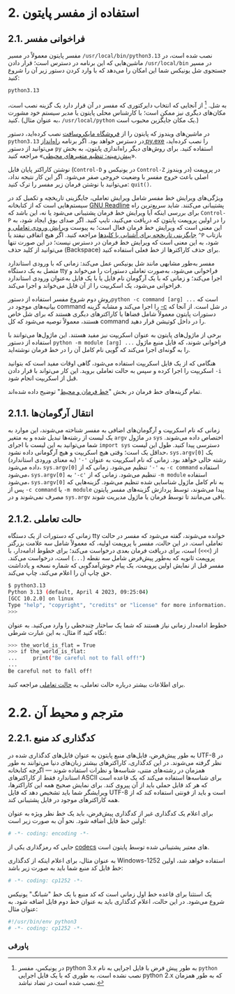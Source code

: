 # 2. استفاده از مفسر پایتون

## 2.1. فراخوانی مفسر

مفسر پایتون معمولاً در مسیر `/usr/local/bin/python3.13` نصب شده است، در ماشین‌هایی که این برنامه در دسترس است؛ قرار دادن `/usr/local/bin` در مسیر جستجوی شل یونیکس شما این امکان را می‌دهد که با وارد کردن دستور زیر آن را شروع کنید:

``` bash
python3.13
```

به شل. [^1] از آنجایی که انتخاب دایرکتوری که مفسر در آن قرار دارد یک گزینه نصب است، مکان‌های دیگری نیز ممکن است؛ با کارشناس محلی پایتون یا مدیر سیستم خود مشورت کنید. (به عنوان مثال، `/usr/local/python` یک مکان جایگزین محبوب است.)

در ماشین‌های ویندوز که پایتون را از [فروشگاه مایکروسافت](https://docs.python.org/3/using/windows.html#windows-store) نصب کرده‌اید، دستور `python3.13` در دسترس خواهد بود. اگر برنامه [راه‌انداز py.exe](https://docs.python.org/3/using/windows.html#launcher) را نصب کرده‌اید، می‌توانید از دستور `py` استفاده کنید. برای روش‌های دیگر راه‌اندازی پایتون، به بخش «[پیش‌زمینه: تنظیم متغیرهای محیطی](https://docs.python.org/3/using/windows.html#setting-envvars)» مراجعه کنید.

نوشتن کاراکتر پایان فایل (`Control-D` در یونیکس و `Control-Z` در ویندوز) در پروپمت اصلی باعث خروج مفسر با وضعیت خروجی صفر می‌شود. اگر این کار نتیجه نداد، می‌توانید با نوشتن فرمان زیر مفسر را ترک کنید: `quit()`.

ویژگی‌های ویرایش خط مفسر شامل ویرایش تعاملی، جایگزینی تاریخچه و تکمیل کد در سیستم‌هایی است که از کتابخانه [GNU Readline](https://tiswww.case.edu/php/chet/readline/rltop.html) پشتیبانی می‌کنند. شاید سریع‌ترین راه برای بررسی اینکه آیا ویرایش خط فرمان پشتیبانی می‌شود یا نه، این باشد که `Control-P` را در اولین پروپمت پایتون که دریافت می‌کنید، تایپ کنید. اگر صدای بوق ایجاد شود، به این معنی است که ویرایش خط فرمان فعال است؛ به پیوست [ویرایش ورودی تعاملی و جایگزینی تاریخچه برای آشنایی با کلیدها](https://docs.python.org/3/tutorial/interactive.html#tut-interacting) مراجعه کنید. اگر هیچ اتفاقی نیفتد یا `^P‍‍` بازتاب شود، به این معنی است که ویرایش خط فرمان در دسترس نیست؛ در این صورت تنها می‌توانید از کلید حذف (Backspace) برای حذف کاراکترها از خط فعلی استفاده کنید.

مفسر به‌طور مشابهی مانند شل یونیکس عمل می‌کند: زمانی که با ورودی استاندارد متصل به یک دستگاه tty فراخوانی می‌شود، به‌صورت تعاملی دستورات را می‌خواند و اجرا می‌کند؛ و زمانی که با یک آرگومان نام فایل یا با یک فایل به‌عنوان ورودی استاندارد فراخوانی می‌شود، یک اسکریپت را از آن فایل می‌خواند و اجرا می‌کند.

روش دوم شروع مفسر استفاده از دستور`python -c command [arg] ...` است که بیانیه‌های موجود در command را اجرا می‌کند و مشابه گزینه [-c](https://docs.python.org/3/using/cmdline.html#cmdoption-c) در شل است. از آنجا که دستورات پایتون معمولاً شامل فضاها یا کاراکترهای دیگری هستند که برای شل خاص هستند، معمولاً توصیه می‌شود که کل command را در داخل کوتیشن قرار دهید.

برخی از ماژول‌های پایتون به عنوان اسکریپت نیز مفید هستند. این ماژول‌ها می‌توانند با استفاده از دستور `python -m module [arg] ...` فراخوانی شوند، که فایل منبع ماژول را به گونه‌ای اجرا می‌کند که گویی نام کامل آن را در خط فرمان نوشته‌اید.

هنگامی که از یک فایل اسکریپت استفاده می‌شود، گاهی اوقات مفید است که بتوانید اسکریپت را اجرا کرده و سپس به حالت تعاملی بروید. این کار می‌تواند با قرار دادن `-i` قبل از اسکریپت انجام شود.

تمام گزینه‌های خط فرمان در بخش "[خط فرمان و محیط](https://docs.python.org/3/using/cmdline.html#using-on-general)" توضیح داده شده‌اند.

## 2.1.1. انتقال آرگومان‌ها

زمانی که نام اسکریپت و آرگومان‌های اضافی به مفسر شناخته می‌شوند، این موارد به یک لیست از رشته‌ها تبدیل شده و به متغیر `argv` در ماژول `sys` اختصاص داده می‌شوند. شما می‌توانید به این لیست با اجرای `import sys` دسترسی پیدا کنید. طول این لیست حداقل یک است؛ وقتی هیچ اسکریپت و هیچ آرگومانی داده نشود، `sys.argv[0]` یک رشته خالی خواهد بود. زمانی که نام اسکریپت به عنوان `'-'` (به معنای ورودی استاندارد) داده می‌شود، `sys.argv[0]` به `'-'` تنظیم می‌شود. زمانی که از `-c command` استفاده می‌شود، `sys.argv[0]` به `'-c'` تنظیم می‌شود. زمانی که از `-m module` استفاده می‌شود، `sys.argv[0]` به نام کامل ماژول شناسایی شده تنظیم می‌شود. گزینه‌هایی که پس از `-c command` یا `-m module` پیدا می‌شوند، توسط پردازش گزینه‌های مفسر پایتون مصرف نمی‌شوند و در `sys.argv` باقی می‌مانند تا توسط فرمان یا ماژول مدیریت شوند.

## 2.1.2. حالت تعاملی

زمانی که دستورات از یک دستگاه tty خوانده می‌شوند، گفته می‌شود که مفسر در حالت تعاملی است. در این حالت، مفسر با پروپمت اولیه، که معمولاً شامل سه علامت بزرگتر از (`>>>`) است، برای دریافت فرمان بعدی درخواست می‌کند؛ برای خطوط ادامه‌دار، با پروپمت ثانویه که به‌طور پیش‌فرض شامل سه نقطه (`...`) است، درخواست می‌کند. مفسر قبل از نمایش اولین پروپمت، یک پیام خوش‌آمدگویی که شماره نسخه و یادداشت حق چاپ آن را اعلام می‌کند، چاپ می‌کند.

``` bash
$ python3.13
Python 3.13 (default, April 4 2023, 09:25:04)
[GCC 10.2.0] on linux
Type "help", "copyright", "credits" or "license" for more information.
>>>
```

خطوط ادامه‌دار زمانی نیاز هستند که شما یک ساختار چندخطی را وارد می‌کنید. به عنوان مثال، به این عبارت شرطی if نگاه کنید:
``` bash
>>> the_world_is_flat = True
>>> if the_world_is_flat:
...     print("Be careful not to fall off!")
...
Be careful not to fall off!
```

برای اطلاعات بیشتر درباره حالت تعاملی، به [حالت تعاملی](https://docs.python.org/3/tutorial/appendix.html#tut-interac) مراجعه کنید.

# 2.2. مترجم و محیط آن

## 2.2.1. کدگذاری کد منبع

به طور پیش‌فرض، فایل‌های منبع پایتون به عنوان فایل‌های کدگذاری شده در UTF-8 در نظر گرفته می‌شوند. در این کدگذاری، کاراکترهای بیشتر زبان‌های دنیا می‌توانند به طور همزمان در رشته‌های متنی، شناسه‌ها و نظرات استفاده شوند — اگرچه کتابخانه استاندارد فقط از کاراکترهای ASCII برای شناسه‌ها استفاده می‌کند که یک قاعده است که هر کد قابل حملی باید از آن پیروی کند. برای نمایش صحیح همه این کاراکترها، ویرایشگر شما باید تشخیص دهد که فایل UTF-8 است و باید از فونتی استفاده کند که از همه کاراکترهای موجود در فایل پشتیبانی کند.

برای اعلام یک کدگذاری غیر از کدگذاری پیش‌فرض، باید یک خط نظر ویژه به عنوان اولین خط فایل اضافه شود. نحو آن به صورت زیر است:

```python
# -*- coding: encoding -*-
```

جایی که رمزگذاری یکی از [codecs](https://docs.python.org/3/library/codecs.html#module-codecs) های معتبر پشتیبانی شده توسط پایتون است.

به عنوان مثال، برای اعلام اینکه از کدگذاری Windows-1252 استفاده خواهد شد، اولین خط فایل کد منبع شما باید به صورت زیر باشد:

```python
# -*- coding: cp1252 -*-
```

یک استثنا برای قاعده خط اول زمانی است که کد منبع با یک خط "شبانگ" یونیکس شروع می‌شود. در این حالت، اعلام کدگذاری باید به عنوان خط دوم فایل اضافه شود. به عنوان مثال:

```python
#!/usr/bin/env python3
# -*- coding: cp1252 -*-
```

### پاورقی

[^1]: در یونیکس، مفسر python 3.x به طور پیش فرض با فایل اجرایی به نام `python` نصب نشده است، به طوری که با یک فایل اجرایی python 2.x که به طور همزمان نصب شده است در تضاد نباشد.
